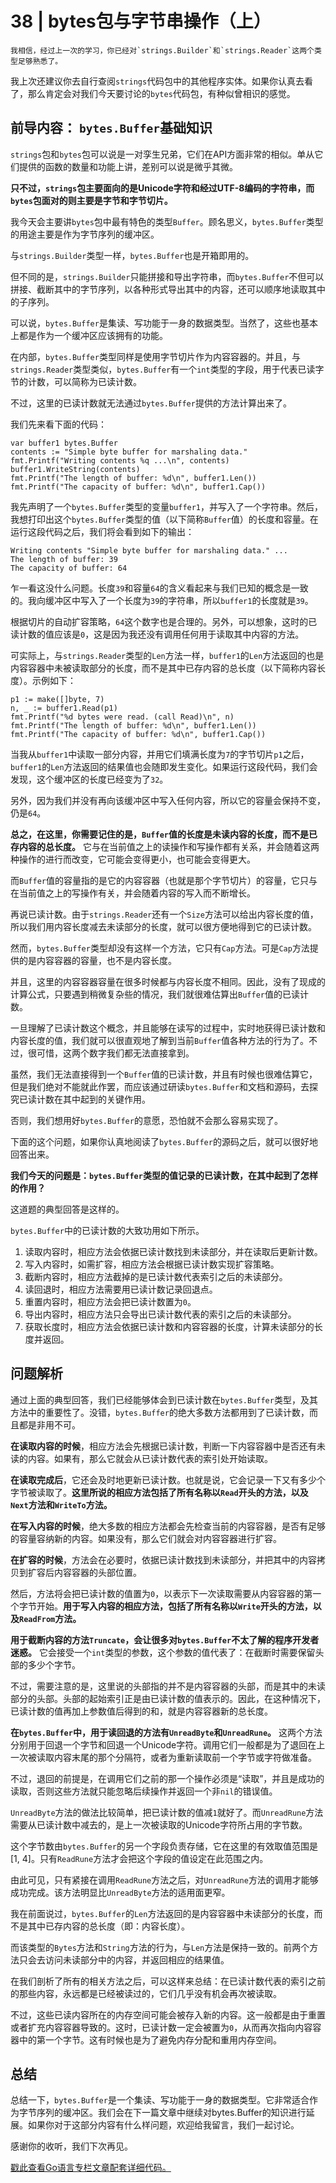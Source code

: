 # 38 | bytes包与字节串操作（上）

    我相信，经过上一次的学习，你已经对`strings.Builder`和`strings.Reader`这两个类型足够熟悉了。

我上次还建议你去自行查阅`strings`代码包中的其他程序实体。如果你认真去看了，那么肯定会对我们今天要讨论的`bytes`代码包，有种似曾相识的感觉。

## 前导内容： `bytes.Buffer`基础知识

`strings`包和`bytes`包可以说是一对孪生兄弟，它们在API方面非常的相似。单从它们提供的函数的数量和功能上讲，差别可以说是微乎其微。

**只不过，`strings`包主要面向的是Unicode字符和经过UTF-8编码的字符串，而`bytes`包面对的则主要是字节和字节切片。**

我今天会主要讲`bytes`包中最有特色的类型`Buffer`。顾名思义，`bytes.Buffer`类型的用途主要是作为字节序列的缓冲区。

与`strings.Builder`类型一样，`bytes.Buffer`也是开箱即用的。

但不同的是，`strings.Builder`只能拼接和导出字符串，而`bytes.Buffer`不但可以拼接、截断其中的字节序列，以各种形式导出其中的内容，还可以顺序地读取其中的子序列。

可以说，`bytes.Buffer`是集读、写功能于一身的数据类型。当然了，这些也基本上都是作为一个缓冲区应该拥有的功能。

在内部，`bytes.Buffer`类型同样是使用字节切片作为内容容器的。并且，与`strings.Reader`类型类似，`bytes.Buffer`有一个`int`类型的字段，用于代表已读字节的计数，可以简称为已读计数。

不过，这里的已读计数就无法通过`bytes.Buffer`提供的方法计算出来了。

我们先来看下面的代码：

```
var buffer1 bytes.Buffer
contents := "Simple byte buffer for marshaling data."
fmt.Printf("Writing contents %q ...\n", contents)
buffer1.WriteString(contents)
fmt.Printf("The length of buffer: %d\n", buffer1.Len())
fmt.Printf("The capacity of buffer: %d\n", buffer1.Cap())

```

我先声明了一个`bytes.Buffer`类型的变量`buffer1`，并写入了一个字符串。然后，我想打印出这个`bytes.Buffer`类型的值（以下简称`Buffer`值）的长度和容量。在运行这段代码之后，我们将会看到如下的输出：

```
Writing contents "Simple byte buffer for marshaling data." ...
The length of buffer: 39
The capacity of buffer: 64

```

乍一看这没什么问题。长度`39`和容量`64`的含义看起来与我们已知的概念是一致的。我向缓冲区中写入了一个长度为`39`的字符串，所以`buffer1`的长度就是`39`。

根据切片的自动扩容策略，`64`这个数字也是合理的。另外，可以想象，这时的已读计数的值应该是`0`，这是因为我还没有调用任何用于读取其中内容的方法。

可实际上，与`strings.Reader`类型的`Len`方法一样，`buffer1`的`Len`方法返回的也是内容容器中未被读取部分的长度，而不是其中已存内容的总长度（以下简称内容长度）。示例如下：

```
p1 := make([]byte, 7)
n, _ := buffer1.Read(p1)
fmt.Printf("%d bytes were read. (call Read)\n", n)
fmt.Printf("The length of buffer: %d\n", buffer1.Len())
fmt.Printf("The capacity of buffer: %d\n", buffer1.Cap())

```

当我从`buffer1`中读取一部分内容，并用它们填满长度为`7`的字节切片`p1`之后，`buffer1`的`Len`方法返回的结果值也会随即发生变化。如果运行这段代码，我们会发现，这个缓冲区的长度已经变为了`32`。

另外，因为我们并没有再向该缓冲区中写入任何内容，所以它的容量会保持不变，仍是`64`。

**总之，在这里，你需要记住的是，`Buffer`值的长度是未读内容的长度，而不是已存内容的总长度。** 它与在当前值之上的读操作和写操作都有关系，并会随着这两种操作的进行而改变，它可能会变得更小，也可能会变得更大。

而`Buffer`值的容量指的是它的内容容器（也就是那个字节切片）的容量，它只与在当前值之上的写操作有关，并会随着内容的写入而不断增长。

再说已读计数。由于`strings.Reader`还有一个`Size`方法可以给出内容长度的值，所以我们用内容长度减去未读部分的长度，就可以很方便地得到它的已读计数。

然而，`bytes.Buffer`类型却没有这样一个方法，它只有`Cap`方法。可是`Cap`方法提供的是内容容器的容量，也不是内容长度。

并且，这里的内容容器容量在很多时候都与内容长度不相同。因此，没有了现成的计算公式，只要遇到稍微复杂些的情况，我们就很难估算出`Buffer`值的已读计数。

一旦理解了已读计数这个概念，并且能够在读写的过程中，实时地获得已读计数和内容长度的值，我们就可以很直观地了解到当前`Buffer`值各种方法的行为了。不过，很可惜，这两个数字我们都无法直接拿到。

虽然，我们无法直接得到一个`Buffer`值的已读计数，并且有时候也很难估算它，但是我们绝对不能就此作罢，而应该通过研读`bytes.Buffer`和文档和源码，去探究已读计数在其中起到的关键作用。

否则，我们想用好`bytes.Buffer`的意愿，恐怕就不会那么容易实现了。

下面的这个问题，如果你认真地阅读了`bytes.Buffer`的源码之后，就可以很好地回答出来。

**我们今天的问题是：`bytes.Buffer`类型的值记录的已读计数，在其中起到了怎样的作用？**

这道题的典型回答是这样的。

`bytes.Buffer`中的已读计数的大致功用如下所示。

1.  读取内容时，相应方法会依据已读计数找到未读部分，并在读取后更新计数。
2.  写入内容时，如需扩容，相应方法会根据已读计数实现扩容策略。
3.  截断内容时，相应方法截掉的是已读计数代表索引之后的未读部分。
4.  读回退时，相应方法需要用已读计数记录回退点。
5.  重置内容时，相应方法会把已读计数置为`0`。
6.  导出内容时，相应方法只会导出已读计数代表的索引之后的未读部分。
7.  获取长度时，相应方法会依据已读计数和内容容器的长度，计算未读部分的长度并返回。

## 问题解析

通过上面的典型回答，我们已经能够体会到已读计数在`bytes.Buffer`类型，及其方法中的重要性了。没错，`bytes.Buffer`的绝大多数方法都用到了已读计数，而且都是非用不可。

**在读取内容的时候**，相应方法会先根据已读计数，判断一下内容容器中是否还有未读的内容。如果有，那么它就会从已读计数代表的索引处开始读取。

**在读取完成后**，它还会及时地更新已读计数。也就是说，它会记录一下又有多少个字节被读取了。**这里所说的相应方法包括了所有名称以`Read`开头的方法，以及`Next`方法和`WriteTo`方法。**

**在写入内容的时候**，绝大多数的相应方法都会先检查当前的内容容器，是否有足够的容量容纳新的内容。如果没有，那么它们就会对内容容器进行扩容。

**在扩容的时候**，方法会在必要时，依据已读计数找到未读部分，并把其中的内容拷贝到扩容后内容容器的头部位置。

然后，方法将会把已读计数的值置为`0`，以表示下一次读取需要从内容容器的第一个字节开始。**用于写入内容的相应方法，包括了所有名称以`Write`开头的方法，以及`ReadFrom`方法。**

**用于截断内容的方法`Truncate`，会让很多对`bytes.Buffer`不太了解的程序开发者迷惑。** 它会接受一个`int`类型的参数，这个参数的值代表了：在截断时需要保留头部的多少个字节。

不过，需要注意的是，这里说的头部指的并不是内容容器的头部，而是其中的未读部分的头部。头部的起始索引正是由已读计数的值表示的。因此，在这种情况下，已读计数的值再加上参数值后得到的和，就是内容容器新的总长度。

**在`bytes.Buffer`中，用于读回退的方法有`UnreadByte`和`UnreadRune`。** 这两个方法分别用于回退一个字节和回退一个Unicode字符。调用它们一般都是为了退回在上一次被读取内容末尾的那个分隔符，或者为重新读取前一个字节或字符做准备。

不过，退回的前提是，在调用它们之前的那一个操作必须是“读取”，并且是成功的读取，否则这些方法就只能忽略后续操作并返回一个非`nil`的错误值。

`UnreadByte`方法的做法比较简单，把已读计数的值减`1`就好了。而`UnreadRune`方法需要从已读计数中减去的，是上一次被读取的Unicode字符所占用的字节数。

这个字节数由`bytes.Buffer`的另一个字段负责存储，它在这里的有效取值范围是\[1, 4\]。只有`ReadRune`方法才会把这个字段的值设定在此范围之内。

由此可见，只有紧接在调用`ReadRune`方法之后，对`UnreadRune`方法的调用才能够成功完成。该方法明显比`UnreadByte`方法的适用面更窄。

我在前面说过，`bytes.Buffer`的`Len`方法返回的是内容容器中未读部分的长度，而不是其中已存内容的总长度（即：内容长度）。

而该类型的`Bytes`方法和`String`方法的行为，与`Len`方法是保持一致的。前两个方法只会去访问未读部分中的内容，并返回相应的结果值。

在我们剖析了所有的相关方法之后，可以这样来总结：在已读计数代表的索引之前的那些内容，永远都是已经被读过的，它们几乎没有机会再次被读取。

不过，这些已读内容所在的内存空间可能会被存入新的内容。这一般都是由于重置或者扩充内容容器导致的。这时，已读计数一定会被置为`0`，从而再次指向内容容器中的第一个字节。这有时候也是为了避免内存分配和重用内存空间。

## 总结

总结一下，`bytes.Buffer`是一个集读、写功能于一身的数据类型。它非常适合作为字节序列的缓冲区。我们会在下一篇文章中继续对bytes.Buffer的知识进行延展。如果你对于这部分内容有什么样问题，欢迎给我留言，我们一起讨论。

感谢你的收听，我们下次再见。

[戳此查看Go语言专栏文章配套详细代码。](https://github.com/hyper0x/Golang_Puzzlers)
    